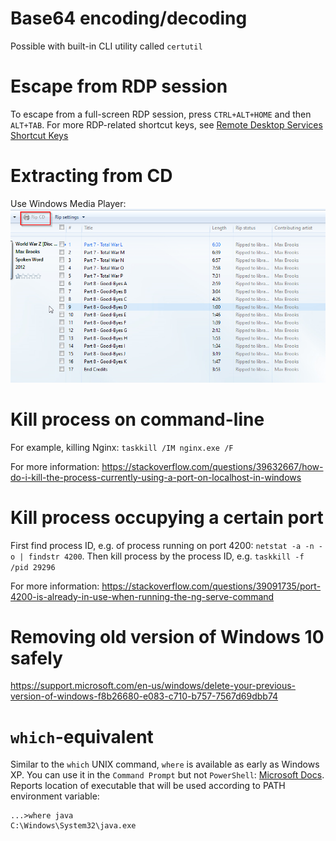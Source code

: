# Base64 encoding/decoding

Possible with built-in CLI utility called `certutil`


# Escape from RDP session

To escape from a full-screen RDP session, press `CTRL+ALT+HOME` and then `ALT+TAB`.  For more RDP-related shortcut keys, see [Remote Desktop Services Shortcut Keys](https://docs.microsoft.com/en-us/windows/win32/termserv/terminal-services-shortcut-keys)


# Extracting from CD

Use Windows Media Player:
![Extracting from CD](windows/windows-media-player.png)


# Kill process on command-line

For example, killing Nginx:  `taskkill /IM nginx.exe /F`

For more information:  https://stackoverflow.com/questions/39632667/how-do-i-kill-the-process-currently-using-a-port-on-localhost-in-windows


# Kill process occupying a certain port
First find process ID, e.g. of process running on port 4200:  `netstat -a -n -o | findstr 4200`.
Then kill process by the process ID, e.g. `taskkill -f /pid 29296`

For more information:  https://stackoverflow.com/questions/39091735/port-4200-is-already-in-use-when-running-the-ng-serve-command



# Removing old version of Windows 10 safely

https://support.microsoft.com/en-us/windows/delete-your-previous-version-of-windows-f8b26680-e083-c710-b757-7567d69dbb74


# `which`-equivalent

Similar to the `which` UNIX command, `where` is available as early as Windows XP.  You can use it in the `Command Prompt` but not `PowerShell`:  [Microsoft Docs](https://docs.microsoft.com/en-us/previous-versions/windows/it-pro/windows-server-2012-R2-and-2012/cc753148(v=ws.11)?redirectedfrom=MSDN).  Reports location of executable that will be used according to PATH environment variable:

```
...>where java
C:\Windows\System32\java.exe 
```
